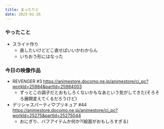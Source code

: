 ```yaml
---
title: まったりと
date: 2023-01-26
---
```


### やったこと
+ スライド作り
  + 直したいけどどこ直せばいいかわからん
  + いちおう形にはなった

### 今日の映像作品
+ REVENGER #3 <https://animestore.docomo.ne.jp/animestore/ci_pc?workId=25984&partId=25984003>
  + ずっとこの調子だとおもしろくないかもなあという気がしてきた(そろそろ展開変えてくるだろうけど)
+ デリシャスパーティ♡プリキュア #44 <https://animestore.docomo.ne.jp/animestore/ci_pc?workId=25275&partId=25275044>
  + おにぎり、バフアイテムか何か?(絵面がおもしろすぎる)
